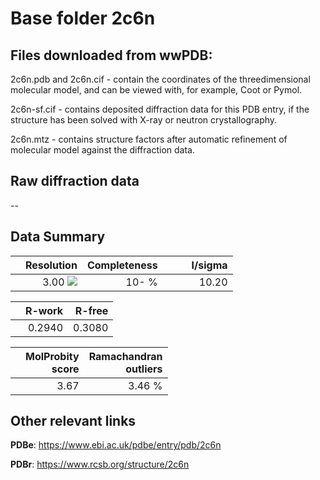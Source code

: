 # Base folder 2c6n

## Files downloaded from wwPDB:

2c6n.pdb and 2c6n.cif - contain the coordinates of the threedimensional molecular model, and can be viewed with, for example, Coot or Pymol.

2c6n-sf.cif - contains deposited diffraction data for this PDB entry, if the structure has been solved with X-ray or neutron crystallography.

2c6n.mtz - contains structure factors after automatic refinement of molecular model against the diffraction data.

## Raw diffraction data

--<br> 

## Data Summary
|   | Resolution | Completeness| I/sigma |
|---|-------------:|----------------:|--------------:|
|   |3.00 ![](https://github.com/thorn-lab/coronavirus_structural_task_force/blob/master/outreach/ang.svg)|  10- %|<img width=50/>10.20|

|   | **R-work**| **R-free**   
|---|-------------:|----------------:|           
||0.2940|0.3080|

|   |**MolProbity<br>score**| **Ramachandran<br>outliers** 
|---|-------------:|----------------:|
||3.67|3.46 %|

## Other relevant links 
**PDBe**:  https://www.ebi.ac.uk/pdbe/entry/pdb/2c6n
 
**PDBr**: https://www.rcsb.org/structure/2c6n 

